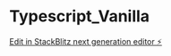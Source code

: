 # Typescript_Vanilla

[Edit in StackBlitz next generation editor ⚡️](https://stackblitz.com/~/github.com/SamuelZambrana/Typescript_Vanilla)